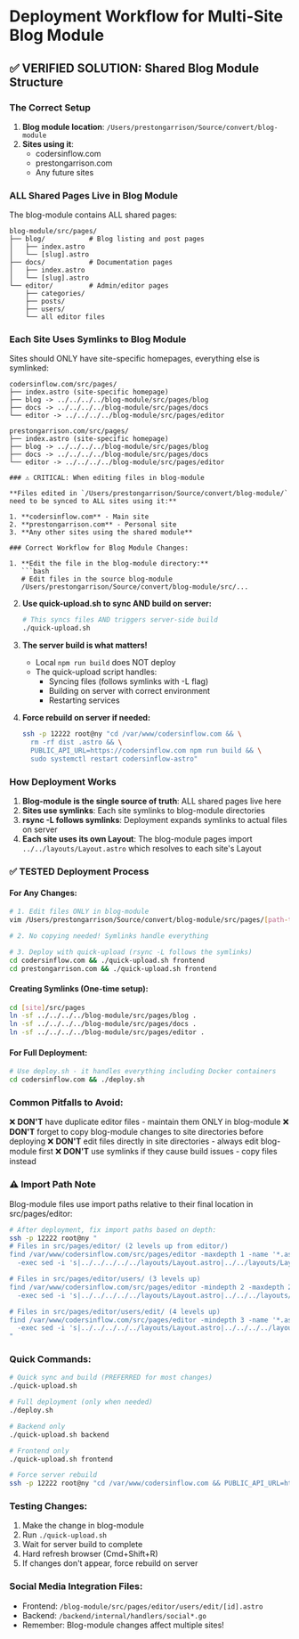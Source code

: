 # Deployment Workflow for Multi-Site Blog Module

## ✅ VERIFIED SOLUTION: Shared Blog Module Structure

### The Correct Setup

1. **Blog module location**: `/Users/prestongarrison/Source/convert/blog-module`
2. **Sites using it**: 
   - codersinflow.com
   - prestongarrison.com
   - Any future sites

### ALL Shared Pages Live in Blog Module

The blog-module contains ALL shared pages:
```
blog-module/src/pages/
├── blog/           # Blog listing and post pages
│   ├── index.astro
│   └── [slug].astro
├── docs/           # Documentation pages
│   ├── index.astro
│   └── [slug].astro
└── editor/         # Admin/editor pages
    ├── categories/
    ├── posts/
    ├── users/
    └── all editor files
```

### Each Site Uses Symlinks to Blog Module

Sites should ONLY have site-specific homepages, everything else is symlinked:
```
codersinflow.com/src/pages/
├── index.astro (site-specific homepage)
├── blog -> ../../../../blog-module/src/pages/blog
├── docs -> ../../../../blog-module/src/pages/docs
└── editor -> ../../../../blog-module/src/pages/editor

prestongarrison.com/src/pages/
├── index.astro (site-specific homepage)
├── blog -> ../../../../blog-module/src/pages/blog
├── docs -> ../../../../blog-module/src/pages/docs
└── editor -> ../../../../blog-module/src/pages/editor

### ⚠️ CRITICAL: When editing files in blog-module

**Files edited in `/Users/prestongarrison/Source/convert/blog-module/` need to be synced to ALL sites using it:**

1. **codersinflow.com** - Main site
2. **prestongarrison.com** - Personal site  
3. **Any other sites using the shared module**

### Correct Workflow for Blog Module Changes:

1. **Edit the file in the blog-module directory:**
   ```bash
   # Edit files in the source blog-module
   /Users/prestongarrison/Source/convert/blog-module/src/...
   ```

2. **Use quick-upload.sh to sync AND build on server:**
   ```bash
   # This syncs files AND triggers server-side build
   ./quick-upload.sh
   ```

3. **The server build is what matters!**
   - Local `npm run build` does NOT deploy
   - The quick-upload script handles:
     - Syncing files (follows symlinks with -L flag)
     - Building on server with correct environment
     - Restarting services

4. **Force rebuild on server if needed:**
   ```bash
   ssh -p 12222 root@ny "cd /var/www/codersinflow.com && \
     rm -rf dist .astro && \
     PUBLIC_API_URL=https://codersinflow.com npm run build && \
     sudo systemctl restart codersinflow-astro"
   ```

### How Deployment Works

1. **Blog-module is the single source of truth**: ALL shared pages live here
2. **Sites use symlinks**: Each site symlinks to blog-module directories
3. **rsync -L follows symlinks**: Deployment expands symlinks to actual files on server
4. **Each site uses its own Layout**: The blog-module pages import `../../layouts/Layout.astro` which resolves to each site's Layout

### ✅ TESTED Deployment Process

#### For Any Changes:
```bash
# 1. Edit files ONLY in blog-module
vim /Users/prestongarrison/Source/convert/blog-module/src/pages/[path-to-file]

# 2. No copying needed! Symlinks handle everything

# 3. Deploy with quick-upload (rsync -L follows the symlinks)
cd codersinflow.com && ./quick-upload.sh frontend
cd prestongarrison.com && ./quick-upload.sh frontend
```

#### Creating Symlinks (One-time setup):
```bash
cd [site]/src/pages
ln -sf ../../../../blog-module/src/pages/blog .
ln -sf ../../../../blog-module/src/pages/docs .
ln -sf ../../../../blog-module/src/pages/editor .
```

#### For Full Deployment:
```bash
# Use deploy.sh - it handles everything including Docker containers
cd codersinflow.com && ./deploy.sh
```

### Common Pitfalls to Avoid:

❌ **DON'T** have duplicate editor files - maintain them ONLY in blog-module
❌ **DON'T** forget to copy blog-module changes to site directories before deploying
❌ **DON'T** edit files directly in site directories - always edit blog-module first
❌ **DON'T** use symlinks if they cause build issues - copy files instead

### ⚠️ Import Path Note

Blog-module files use import paths relative to their final location in src/pages/editor:
```bash
# After deployment, fix import paths based on depth:
ssh -p 12222 root@ny "
# Files in src/pages/editor/ (2 levels up from editor/)
find /var/www/codersinflow.com/src/pages/editor -maxdepth 1 -name '*.astro' \
  -exec sed -i 's|../../../../../layouts/Layout.astro|../../layouts/Layout.astro|g' {} \;

# Files in src/pages/editor/users/ (3 levels up)
find /var/www/codersinflow.com/src/pages/editor -mindepth 2 -maxdepth 2 -name '*.astro' \
  -exec sed -i 's|../../../../../layouts/Layout.astro|../../../layouts/Layout.astro|g' {} \;

# Files in src/pages/editor/users/edit/ (4 levels up)
find /var/www/codersinflow.com/src/pages/editor -mindepth 3 -name '*.astro' \
  -exec sed -i 's|../../../../../layouts/Layout.astro|../../../../layouts/Layout.astro|g' {} \;
"
```

### Quick Commands:

```bash
# Quick sync and build (PREFERRED for most changes)
./quick-upload.sh

# Full deployment (only when needed)
./deploy.sh

# Backend only
./quick-upload.sh backend

# Frontend only  
./quick-upload.sh frontend

# Force server rebuild
ssh -p 12222 root@ny "cd /var/www/codersinflow.com && PUBLIC_API_URL=https://codersinflow.com npm run build && sudo systemctl restart codersinflow-astro"
```

### Testing Changes:

1. Make the change in blog-module
2. Run `./quick-upload.sh`
3. Wait for server build to complete
4. Hard refresh browser (Cmd+Shift+R)
5. If changes don't appear, force rebuild on server

### Social Media Integration Files:

- Frontend: `/blog-module/src/pages/editor/users/edit/[id].astro`
- Backend: `/backend/internal/handlers/social*.go`
- Remember: Blog-module changes affect multiple sites!